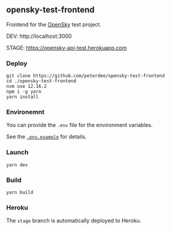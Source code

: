 ## opensky-test-frontend

Frontend for the [OpenSky](https://opensky-network.org/apidoc/rest.html) test project.

DEV: http://localhost:3000

STAGE: https://opensky-api-test.herokuapp.com

### Deploy

```shell script
git clone https://github.com/peterdee/opensky-test-frontend
cd ./opensky-test-frontend
nvm use 12.16.2
npm i -g yarn
yarn install
```

### Environemnt

You can provide the `.env` file for the environment variables.

See the [`.env.example`](.env.example) for details.

### Launch

```shell script
yarn dev
```

### Build

```shell script
yarn build
```

### Heroku

The `stage` branch is automatically deployed to Heroku.
